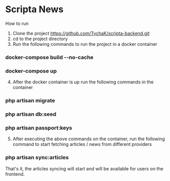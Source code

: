 # Scripta News
How to run
1. Clone the project https://github.com/TychaK/scripta-backend.git
2. cd to the project directory
3. Run the following commands to run the project in a docker container

### docker-compose build --no-cache
### docker-compose up

4. After the docker container is up run the following commands in the container
### php artisan migrate
### php artisan db:seed
### php artisan passport:keys

5. After executing the above commands on the container, run the following command to start fetching articles / news from different providers
### php artisan sync:articles

That's it, the articles syncing will start and will be available for users on the frontend.
